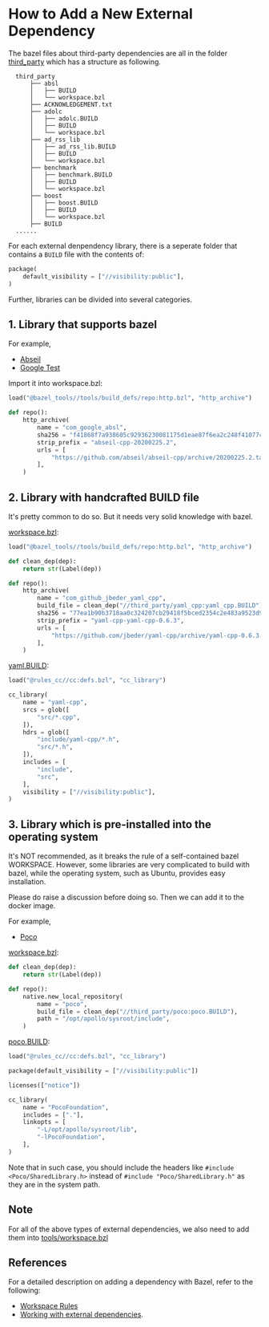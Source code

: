 # How to Add a New External Dependency

The bazel files about third-party dependencies are all in the folder
[third_party](https://github.com/ApolloAuto/apollo/blob/master/third_party)
which has a structure as following.

```shell
  third_party
      ├── absl
      │   ├── BUILD
      │   └── workspace.bzl
      ├── ACKNOWLEDGEMENT.txt
      ├── adolc
      │   ├── adolc.BUILD
      │   ├── BUILD
      │   └── workspace.bzl
      ├── ad_rss_lib
      │   ├── ad_rss_lib.BUILD
      │   ├── BUILD
      │   └── workspace.bzl
      ├── benchmark
      │   ├── benchmark.BUILD
      │   ├── BUILD
      │   └── workspace.bzl
      ├── boost
      │   ├── boost.BUILD
      │   ├── BUILD
      │   └── workspace.bzl
      ├── BUILD
  ......
```

For each external denpendency library, there is a seperate folder that contains
a `BUILD` file with the contents of:

```python
package(
    default_visibility = ["//visibility:public"],
)
```

Further, libraries can be divided into several categories.

## 1. Library that supports bazel

For example,

- [Abseil](https://github.com/abseil/abseil-cpp)
- [Google Test](https://github.com/google/googletest)

Import it into workspace.bzl:

```python
load("@bazel_tools//tools/build_defs/repo:http.bzl", "http_archive")

def repo():
    http_archive(
        name = "com_google_absl",
        sha256 = "f41868f7a938605c92936230081175d1eae87f6ea2c248f41077c8f88316f111",
        strip_prefix = "abseil-cpp-20200225.2",
        urls = [
            "https://github.com/abseil/abseil-cpp/archive/20200225.2.tar.gz",
        ],
    )
```

## 2. Library with handcrafted BUILD file

It's pretty common to do so. But it needs very solid knowledge with bazel.

[workspace.bzl](https://github.com/ApolloAuto/apollo/blob/master/third_party/yaml_cpp/workspace.bzl):

```python
load("@bazel_tools//tools/build_defs/repo:http.bzl", "http_archive")

def clean_dep(dep):
    return str(Label(dep))

def repo():
    http_archive(
        name = "com_github_jbeder_yaml_cpp",
        build_file = clean_dep("//third_party/yaml_cpp:yaml_cpp.BUILD"),
        sha256 = "77ea1b90b3718aa0c324207cb29418f5bced2354c2e483a9523d98c3460af1ed",
        strip_prefix = "yaml-cpp-yaml-cpp-0.6.3",
        urls = [
            "https://github.com/jbeder/yaml-cpp/archive/yaml-cpp-0.6.3.tar.gz",
        ],
    )
```

[yaml.BUILD](https://github.com/ApolloAuto/apollo/blob/master/third_party/yaml_cpp/yaml.BUILD):

```python
load("@rules_cc//cc:defs.bzl", "cc_library")

cc_library(
    name = "yaml-cpp",
    srcs = glob([
        "src/*.cpp",
    ]),
    hdrs = glob([
        "include/yaml-cpp/*.h",
        "src/*.h",
    ]),
    includes = [
        "include",
        "src",
    ],
    visibility = ["//visibility:public"],
)
```

## 3. Library which is pre-installed into the operating system

It's NOT recommended, as it breaks the rule of a self-contained bazel WORKSPACE.
However, some libraries are very complicated to build with bazel, while the
operating system, such as Ubuntu, provides easy installation.

Please do raise a discussion before doing so. Then we can add it to the docker
image.

For example,

- [Poco](https://github.com/pocoproject/poco)

[workspace.bzl](https://github.com/ApolloAuto/apollo/blob/master/third_party/poco/workspace.bzl):

```python
def clean_dep(dep):
    return str(Label(dep))

def repo():
    native.new_local_repository(
        name = "poco",
        build_file = clean_dep("//third_party/poco:poco.BUILD"),
        path = "/opt/apollo/sysroot/include",
    )
```

[poco.BUILD](https://github.com/ApolloAuto/apollo/blob/master/third_party/poco/poco.BUILD):

```python
load("@rules_cc//cc:defs.bzl", "cc_library")

package(default_visibility = ["//visibility:public"])

licenses(["notice"])

cc_library(
    name = "PocoFoundation",
    includes = ["."],
    linkopts = [
        "-L/opt/apollo/sysroot/lib",
        "-lPocoFoundation",
    ],
)
```

Note that in such case, you should include the headers like
`#include <Poco/SharedLibrary.h>` instead of `#include "Poco/SharedLibrary.h"`
as they are in the system path.

## Note

For all of the above types of external dependencies, we also need to add them
into
[tools/workspace.bzl](https://github.com/ApolloAuto/apollo/blob/master/tools/workspace.bzl)

## References

For a detailed description on adding a dependency with Bazel, refer to the
following:

- [Workspace Rules](https://bazel.build/versions/master/docs/be/workspace.html)
- [Working with external dependencies](https://docs.bazel.build/versions/master/external.html).
